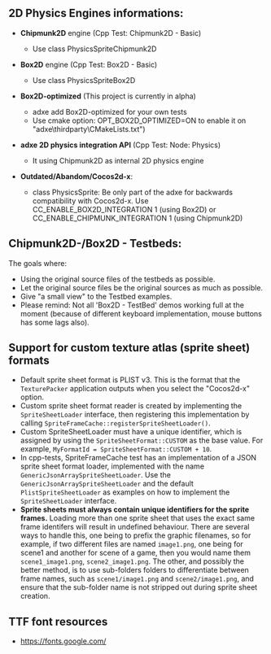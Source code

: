 
## 2D Physics Engines informations:
- **Chipmunk2D** engine (Cpp Test: Chipmunk2D - Basic) 
  - Use class PhysicsSpriteChipmunk2D 
  
- **Box2D** engine (Cpp Test: Box2D - Basic)
  - Use class PhysicsSpriteBox2D 
  
- **Box2D-optimized** (This project is currently in alpha)
  - adxe add Box2D-optimized for your own tests 
  - Use cmake option: OPT_BOX2D_OPTIMIZED=ON to enable it on "adxe\thirdparty\CMakeLists.txt")

  
- **adxe 2D physics integration API** (Cpp Test: Node: Physics)
  - It using Chipmunk2D as internal 2D physics engine

- **Outdated/Abandom/Cocos2d-x**:
  - class PhysicsSprite: Be only part of the adxe for backwards compatibility with Cocos2d-x.
Use CC_ENABLE_BOX2D_INTEGRATION 1 (using Box2D) or CC_ENABLE_CHIPMUNK_INTEGRATION 1 (using Chipmunk2D)

## Chipmunk2D-/Box2D - Testbeds:
The goals where: 
- Using the original source files of the testbeds as possible. 
- Let the original source files be the original sources as much as possible.
- Give "a small view" to the Testbed examples.
- Please remind: Not all 'Box2D - TestBed' demos working full at the moment (because of different keyboard implementation, mouse buttons has some lags also).

## Support for custom texture atlas (sprite sheet) formats
- Default sprite sheet format is PLIST v3.  This is the format that the `TexturePacker` application outputs when you select the "Cocos2d-x" option.
- Custom sprite sheet format reader is created by implementing the `SpriteSheetLoader` interface, then registering this implementation by calling `SpriteFrameCache::registerSpriteSheetLoader()`.
- Custom SpriteSheetLoader must have a unique identifier, which is assigned by using the `SpriteSheetFormat::CUSTOM` as the base value. For example, `MyFormatId = SpriteSheetFormat::CUSTOM + 10`.
- In cpp-tests, SpriteFrameCache test has an implementation of a JSON sprite sheet format loader, implemented with the name `GenericJsonArraySpriteSheetLoader`.  Use the `GenericJsonArraySpriteSheetLoader` and the default `PlistSpriteSheetLoader` as examples on how to implement the `SpriteSheetLoader` interface.
- **Sprite sheets must always contain unique identifiers for the sprite frames.**  Loading more than one sprite sheet that uses the exact same frame identifers will result in undefined behaviour.  There are several ways to handle this, one being to prefix the graphic filenames, so for example, if two different files are named `image1.png`, one being for scene1 and another for scene of a game, then you would name them `scene1_image1.png`, `scene2_image1.png`.  The other, and possibly the better method, is to use sub-folders folders to differentiate between frame names, such as `scene1/image1.png` and `scene2/image1.png`, and ensure that the sub-folder name is not stripped out during sprite sheet creation.


## TTF font resources

- https://fonts.google.com/
